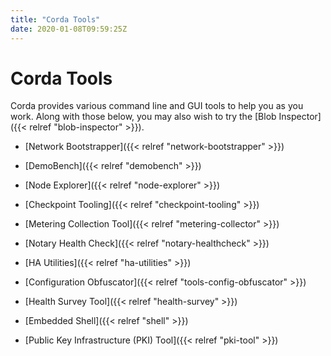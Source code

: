 ```yaml
---
title: "Corda Tools"
date: 2020-01-08T09:59:25Z
---
```



# Corda Tools
Corda provides various command line and GUI tools to help you as you work. Along with those below, you may also
            wish to try the [Blob Inspector]({{< relref "blob-inspector" >}}).


* [Network Bootstrapper]({{< relref "network-bootstrapper" >}})

* [DemoBench]({{< relref "demobench" >}})

* [Node Explorer]({{< relref "node-explorer" >}})

* [Checkpoint Tooling]({{< relref "checkpoint-tooling" >}})

* [Metering Collection Tool]({{< relref "metering-collector" >}})

* [Notary Health Check]({{< relref "notary-healthcheck" >}})

* [HA Utilities]({{< relref "ha-utilities" >}})

* [Configuration Obfuscator]({{< relref "tools-config-obfuscator" >}})

* [Health Survey Tool]({{< relref "health-survey" >}})

* [Embedded Shell]({{< relref "shell" >}})

* [Public Key Infrastructure (PKI) Tool]({{< relref "pki-tool" >}})



